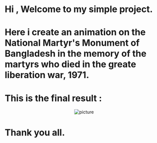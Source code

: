 # Hi , Welcome to my simple project.

# Here i create an animation on the National Martyr's Monument of Bangladesh in the memory of the martyrs who died in the greate liberation war, 1971.

# This is the final result : 
<div align="center">
  
  ![picture](https://github.com/user-attachments/assets/68dded0a-16ba-4f44-8d74-92c6d65470c2)

</div>

# Thank you all.

